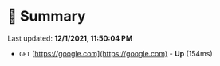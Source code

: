 # 📖 Summary
Last updated: **12/1/2021, 11:50:04 PM**

- `GET` [https://google.com](https://google.com) - **Up** (154ms)
